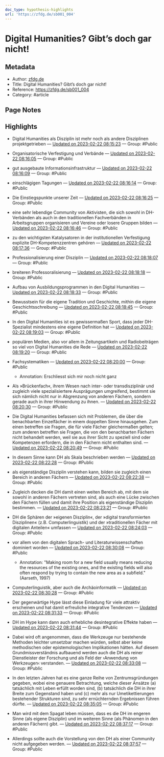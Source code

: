 ```yaml
---
doc_type: hypothesis-highlights
url: 'https://zfdg.de/sb001_004'
---
```


# Digital Humanities? Gibt’s doch gar nicht!

## Metadata
- Author: [zfdg.de]()
- Title: Digital Humanities? Gibt’s doch gar nicht!
- Reference: https://zfdg.de/sb001_004
- Category: #article

## Page Notes
## Highlights
- Digital Humanities als Disziplin ist mehr noch als andere Disziplinen projektgetrieben — [Updated on 2023-02-22 08:15:23](https://hyp.is/rJJH1LKAEe2rhy8ON-CJeg/zfdg.de/sb001_004) — Group: #Public

- Organisatorische Verfestigung und Verbände — [Updated on 2023-02-22 08:16:05](https://hyp.is/xWv0JrKAEe2Q9Bt9w6hJEQ/zfdg.de/sb001_004) — Group: #Public

- gut ausgebaute Informationsinfrastruktur — [Updated on 2023-02-22 08:16:09](https://hyp.is/x-q07rKAEe2Q9rNXIdix2g/zfdg.de/sb001_004) — Group: #Public

- einschlägigen Tagungen — [Updated on 2023-02-22 08:16:14](https://hyp.is/ywk7FLKAEe2DOFNeBNGcZQ/zfdg.de/sb001_004) — Group: #Public

- Die Einstiegspunkte unserer Zeit — [Updated on 2023-02-22 08:16:25](https://hyp.is/0UtmyLKAEe2MTIOwREut-w/zfdg.de/sb001_004) — Group: #Public

- eine sehr lebendige Community von Aktivisten, die sich sowohl in DH-Verbänden als auch in den traditionellen Fachverbänden in Arbeitsgruppen organisieren und Vereine oder losere Gruppen bilden — [Updated on 2023-02-22 08:16:46](https://hyp.is/3b-u3LKAEe2may8Nk0-hMw/zfdg.de/sb001_004) — Group: #Public

- zu den wichtigsten Katalysatoren in der institutionellen Verfestigung explizite DH-Kompetenzzentren gehören — [Updated on 2023-02-22 08:17:36](https://hyp.is/-7YXMrKAEe2Rl_NRdm54gA/zfdg.de/sb001_004) — Group: #Public

- Professionalisierung einer Disziplin — [Updated on 2023-02-22 08:18:07](https://hyp.is/Ddj6QrKBEe2MTseLA5HGZw/zfdg.de/sb001_004) — Group: #Public

- breiteren Professoralisierung — [Updated on 2023-02-22 08:18:18](https://hyp.is/FOrHerKBEe29iUsJDUq5yA/zfdg.de/sb001_004) — Group: #Public

- Aufbau von Ausbildungsprogrammen in den Digital Humanities — [Updated on 2023-02-22 08:18:33](https://hyp.is/HZqXarKBEe2FFUNjydNCUg/zfdg.de/sb001_004) — Group: #Public

- Bewusstsein für die eigene Tradition und Geschichte, mithin die eigene Geschichtsschreibung — [Updated on 2023-02-22 08:18:45](https://hyp.is/JPlYrLKBEe2TPYsqh-wQzA/zfdg.de/sb001_004) — Group: #Public

- In den Digital Humanities ist es gewissermaßen Sport, dass jeder DH-Spezialist mindestens eine eigene Definition hat — [Updated on 2023-02-22 08:19:03](https://hyp.is/L2fBNLKBEe2ripMJ2Q7iwQ/zfdg.de/sb001_004) — Group: #Public

- populären Medien, also vor allem in Zeitungsartikeln und Radiobeiträgen so viel von Digital Humanities die Rede — [Updated on 2023-02-22 08:19:20](https://hyp.is/Oc2ZeLKBEe2NgTP-twML8Q/zfdg.de/sb001_004) — Group: #Public

- Fachsystematiken — [Updated on 2023-02-22 08:20:00](https://hyp.is/UaQFMrKBEe2YNcuL6o_Vpw/zfdg.de/sb001_004) — Group: #Public
    - Annotation: Erschliesst sich mir noch nicht ganz
- Als »Brückenfach«, ihrem Wesen nach inter- oder transdisziplinär und zugleich viele spezialisiertere Ausprägungen umgreifend, bestimmt sie sich nämlich nicht nur in Abgrenzung von anderen Fächern, sondern gerade auch in ihrer Hinwendung zu ihnen. — [Updated on 2023-02-22 08:20:30](https://hyp.is/Y02OILKBEe2FFk8GqNM7aw/zfdg.de/sb001_004) — Group: #Public

- Die Digital Humanities befassen sich mit Problemen, die über die benachbarten Einzelfächer in einem doppelten Sinne hinausgehen. Zum einen betreffen sie Fragen, die für viele Fächer gleichermaßen gelten; zum anderen betreffen sie Fragen, die von den benachbarten Fächern nicht behandelt werden, weil sie aus ihrer Sicht zu speziell sind oder Kompetenzen erfordern, die in den Fächern nicht enthalten sind. — [Updated on 2023-02-22 08:20:49](https://hyp.is/bsMc_LKBEe2RcssO1z7iig/zfdg.de/sb001_004) — Group: #Public

- In diesem Sinne kann DH als Skala beschrieben werden — [Updated on 2023-02-22 08:22:28](https://hyp.is/qZgFcrKBEe2w0ate3EM6Mg/zfdg.de/sb001_004) — Group: #Public

- als eigenständige Disziplin verstehen kann, bilden sie zugleich einen Bereich in anderen Fächern — [Updated on 2023-02-22 08:22:38](https://hyp.is/r8enBLKBEe2IUD94AcRyTQ/zfdg.de/sb001_004) — Group: #Public

- Zugleich decken die DH damit einen weiten Bereich ab, mit dem sie sowohl in anderen Fächern vertreten sind, als auch eine Lücke zwischen den Fächern füllen und damit ihre Position als eigenständige Disziplin bestimmen. — [Updated on 2023-02-22 08:23:21](https://hyp.is/yUJwfrKBEe2MUD_odGwQ5A/zfdg.de/sb001_004) — Group: #Public

- DH die Sphären der »eigenen Disziplin«, der »digital transformierten Disziplinen« (z.B. Computerlinguistik) und der »traditionellen Fächer mit digitalen Anteilen« umfassen — [Updated on 2023-02-22 08:24:03](https://hyp.is/4nOyOLKBEe2MUdMwx2mhcw/zfdg.de/sb001_004) — Group: #Public

- vor allem von den digitalen Sprach- und Literaturwissenschaften dominiert worden — [Updated on 2023-02-22 08:30:08](https://hyp.is/U76j-LKCEe2TQo96kLTSkg/zfdg.de/sb001_004) — Group: #Public
    - Annotation: "Making room for a new field usually means reducing the resources of the existing ones, and the existing fields will also often respond by trying to contain the new area as a subfield." (Aarseth, 1997)
- Computerlinguistik, aber auch die Archäoinformatik — [Updated on 2023-02-22 08:30:28](https://hyp.is/x7DC0rKCEe2IWeP86ByZ8Q/zfdg.de/sb001_004) — Group: #Public

- Der gegenwärtige Hype lässt diese Einladung für viele attraktiv erscheinen und hat damit erfreuliche integrative Tendenzen — [Updated on 2023-02-22 08:31:33](https://hyp.is/7sejDrKCEe2b08fzdccYHA/zfdg.de/sb001_004) — Group: #Public

- DH im Hype kann dann auch erhebliche desintegrative Effekte haben — [Updated on 2023-02-22 08:31:44](https://hyp.is/9PNnzLKCEe2FgId0tVClag/zfdg.de/sb001_004) — Group: #Public

- Dabei wird oft angenommen, dass die Werkzeuge nur bestehende Methoden leichter umsetzbar machen würden, selbst aber keine methodischen oder epistemologischen Implikationen hätten. Auf diesem Grundmissverständnis aufbauend werden auch die DH als reiner Dienstleister der Forschung und als Feld der ›Anwendung von Werkzeugen‹ verstanden. — [Updated on 2023-02-22 08:33:08](https://hyp.is/JxBZVLKDEe2_Ngs1w3RRZg/zfdg.de/sb001_004) — Group: #Public

- In den letzten Jahren hat es eine ganze Reihe von Zentrumsgründungen gegeben, wobei eine genauere Betrachtung, welche dieser Ansätze (a) tatsächlich mit Leben erfüllt worden sind, (b) tatsächlich die DH in ihrer Breite zum Gegenstand haben und (c) mehr als nur Umetikettierungen bestehender Strukturen sind, zu sehr ernüchternden Ergebnissen führen dürfte. — [Updated on 2023-02-22 08:35:05](https://hyp.is/bLa7nLKDEe2NjQdwibRGkQ/zfdg.de/sb001_004) — Group: #Public

- Man wird mit dem Spagat leben müssen, dass es die DH im engeren Sinne (als eigene Disziplin) und im weiteren Sinne (als Phänomen in den anderen Fächern) gibt. — [Updated on 2023-02-22 08:37:17](https://hyp.is/u2CIVLKDEe28oQ9ou2Qsxg/zfdg.de/sb001_004) — Group: #Public

- Allerdings sollte auch die Vorstellung von den DH als einer Community nicht aufgegeben werden. — [Updated on 2023-02-22 08:37:57](https://hyp.is/00e9PrKDEe2IYuOMbjCepA/zfdg.de/sb001_004) — Group: #Public





